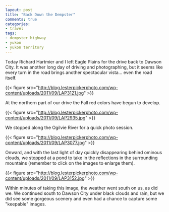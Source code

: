 ```yaml
---
layout: post
title: "Back Down the Dempster"
comments: true
categories:
- travel
tags:
- dempster highway
- yukon
- yukon territory
---
```

Today Richard Hartmier and I left Eagle Plains for the drive back to Dawson City. It was another long day of driving and photographing, but it seems like every turn in the road brings another spectacular vista... even the road itself.

{{< figure src="http://blog.lesterpickerphoto.com/wp-content/uploads/2011/09/LAP3121.jpg" >}}

At the northern part of our drive the Fall red colors have begun to develop.

{{< figure src="http://blog.lesterpickerphoto.com/wp-content/uploads/2011/09/LAP2935.jpg" >}}

We stopped along the Ogilvie River for a quick photo session.

{{< figure src="http://blog.lesterpickerphoto.com/wp-content/uploads/2011/09/LAP3077.jpg" >}}

Onward, and with the last light of day quickly disappearing behind ominous clouds, we stopped at a pond to take in the reflections in the surrounding mountains (remember to click on the images to enlarge them).

{{< figure src="http://blog.lesterpickerphoto.com/wp-content/uploads/2011/09/LAP3152.jpg" >}}

Within minutes of taking this image, the weather went south on us, as did we. We continued south to Dawson City under black clouds and rain, but we did see some gorgeous scenery and even had a chance to capture some "keepable" images.